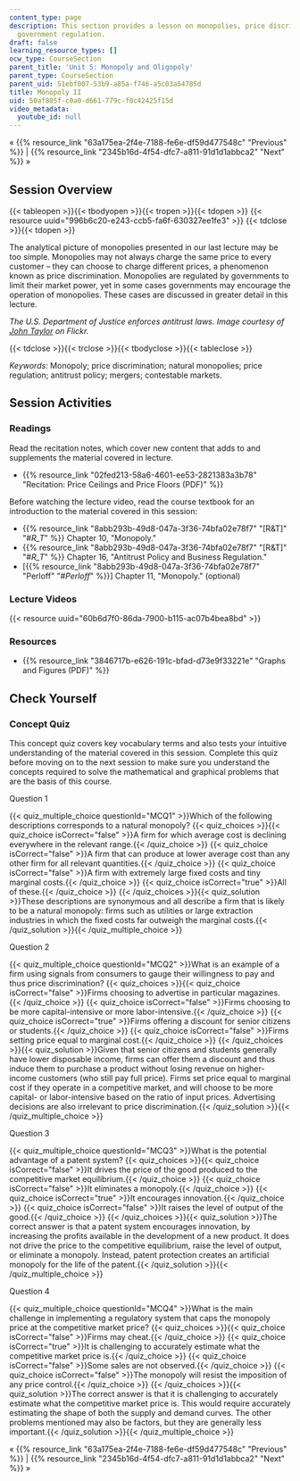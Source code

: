```yaml
---
content_type: page
description: This section provides a lesson on monopolies, price discrimination, an
  government regulation.
draft: false
learning_resource_types: []
ocw_type: CourseSection
parent_title: 'Unit 5: Monopoly and Oligopoly'
parent_type: CourseSection
parent_uid: 51ebf007-53b9-a85a-f746-a5c03a54785d
title: Monopoly II
uid: 50af805f-c0a0-d661-779c-f0c42425f15d
video_metadata:
  youtube_id: null
---
```

« {{% resource_link "63a175ea-2f4e-7188-fe6e-df59d477548c" "Previous" %}} | {{% resource_link "2345b16d-4f54-dfc7-a811-91d1d1abbca2" "Next" %}} »

## Session Overview

{{< tableopen >}}{{< tbodyopen >}}{{< tropen >}}{{< tdopen >}}
{{< resource uuid="996b6c20-e243-ccb5-fa6f-630327ee1fe3" >}}
{{< tdclose >}}{{< tdopen >}}

The analytical picture of monopolies presented in our last lecture may be too simple. Monopolies may not always charge the same price to every customer – they can choose to charge different prices, a phenomenon known as price discrimination. Monopolies are regulated by governments to limit their market power, yet in some cases governments may encourage the operation of monopolies. These cases are discussed in greater detail in this lecture.

*The U.S. Department of Justice enforces antitrust laws. Image courtesy of* [*John Taylor*](http://www.flickr.com/photos/jbtaylor/5566452462/in/photostream/) *on Flickr.*

{{< tdclose >}}{{< trclose >}}{{< tbodyclose >}}{{< tableclose >}}

*Keywords*: Monopoly; price discrimination; natural monopolies; price regulation; antitrust policy; mergers; contestable markets.

## Session Activities

### Readings

Read the recitation notes, which cover new content that adds to and supplements the material covered in lecture.

- {{% resource_link "02fed213-58a6-4601-ee53-2821383a3b78" "Recitation: Price Ceilings and Price Floors (PDF)" %}}

Before watching the lecture video, read the course textbook for an introduction to the material covered in this session:

- {{% resource_link "8abb293b-49d8-047a-3f36-74bfa02e78f7" "\[R&T\]" "#_R_T_" %}} Chapter 10, "Monopoly."
- {{% resource_link "8abb293b-49d8-047a-3f36-74bfa02e78f7" "\[R&T\]" "#_R_T_" %}} Chapter 16, "Antitrust Policy and Business Regulation."
- \[{{% resource_link "8abb293b-49d8-047a-3f36-74bfa02e78f7" "Perloff" "#_Perloff_" %}}\] Chapter 11, "Monopoly." (optional)

### Lecture Videos

{{< resource uuid="60b6d7f0-86da-7900-b115-ac07b4bea8bd" >}}

### Resources

- {{% resource_link "3846717b-e626-191c-bfad-d73e9f33221e" "Graphs and Figures (PDF)" %}}

## Check Yourself

### Concept Quiz

This concept quiz covers key vocabulary terms and also tests your intuitive understanding of the material covered in this session. Complete this quiz before moving on to the next session to make sure you understand the concepts required to solve the mathematical and graphical problems that are the basis of this course.

Question 1

{{< quiz_multiple_choice questionId="MCQ1" >}}Which of the following descriptions corresponds to a natural monopoly? {{< quiz_choices >}}{{< quiz_choice isCorrect="false" >}}A firm for which average cost is declining everywhere in the relevant range.{{< /quiz_choice >}} {{< quiz_choice isCorrect="false" >}}A firm that can produce at lower average cost than any other firm for all relevant quantities.{{< /quiz_choice >}} {{< quiz_choice isCorrect="false" >}}A firm with extremely large fixed costs and tiny marginal costs.{{< /quiz_choice >}} {{< quiz_choice isCorrect="true" >}}All of these.{{< /quiz_choice >}} {{< /quiz_choices >}}{{< quiz_solution >}}These descriptions are synonymous and all describe a firm that is likely to be a natural monopoly: firms such as utilities or large extraction industries in which the fixed costs far outweigh the marginal costs.{{< /quiz_solution >}}{{< /quiz_multiple_choice >}}

Question 2

{{< quiz_multiple_choice questionId="MCQ2" >}}What is an example of a firm using signals from consumers to gauge their willingness to pay and thus price discrimination? {{< quiz_choices >}}{{< quiz_choice isCorrect="false" >}}Firms choosing to advertise in particular magazines.{{< /quiz_choice >}} {{< quiz_choice isCorrect="false" >}}Firms choosing to be more capital-intensive or more labor-intensive.{{< /quiz_choice >}} {{< quiz_choice isCorrect="true" >}}Firms offering a discount for senior citizens or students.{{< /quiz_choice >}} {{< quiz_choice isCorrect="false" >}}Firms setting price equal to marginal cost.{{< /quiz_choice >}} {{< /quiz_choices >}}{{< quiz_solution >}}Given that senior citizens and students generally have lower disposable income, firms can offer them a discount and thus induce them to purchase a product without losing revenue on higher-income customers (who still pay full price). Firms set price equal to marginal cost if they operate in a competitive market, and will choose to be more capital- or labor-intensive based on the ratio of input prices. Advertising decisions are also irrelevant to price discrimination.{{< /quiz_solution >}}{{< /quiz_multiple_choice >}}

Question 3

{{< quiz_multiple_choice questionId="MCQ3" >}}What is the potential advantage of a patent system? {{< quiz_choices >}}{{< quiz_choice isCorrect="false" >}}It drives the price of the good produced to the competitive market equilibrium.{{< /quiz_choice >}} {{< quiz_choice isCorrect="false" >}}It eliminates a monopoly.{{< /quiz_choice >}} {{< quiz_choice isCorrect="true" >}}It encourages innovation.{{< /quiz_choice >}} {{< quiz_choice isCorrect="false" >}}It raises the level of output of the good.{{< /quiz_choice >}} {{< /quiz_choices >}}{{< quiz_solution >}}The correct answer is that a patent system encourages innovation, by increasing the profits available in the development of a new product. It does not drive the price to the competitive equilibrium, raise the level of output, or eliminate a monopoly. Instead, patent protection creates an artificial monopoly for the life of the patent.{{< /quiz_solution >}}{{< /quiz_multiple_choice >}}

Question 4

{{< quiz_multiple_choice questionId="MCQ4" >}}What is the main challenge in implementing a regulatory system that caps the monopoly price at the competitive market price? {{< quiz_choices >}}{{< quiz_choice isCorrect="false" >}}Firms may cheat.{{< /quiz_choice >}} {{< quiz_choice isCorrect="true" >}}It is challenging to accurately estimate what the competitive market price is.{{< /quiz_choice >}} {{< quiz_choice isCorrect="false" >}}Some sales are not observed.{{< /quiz_choice >}} {{< quiz_choice isCorrect="false" >}}The monopoly will resist the imposition of any price control.{{< /quiz_choice >}} {{< /quiz_choices >}}{{< quiz_solution >}}The correct answer is that it is challenging to accurately estimate what the competitive market price is. This would require accurately estimating the shape of both the supply and demand curves. The other problems mentioned may also be factors, but they are generally less important.{{< /quiz_solution >}}{{< /quiz_multiple_choice >}}

« {{% resource_link "63a175ea-2f4e-7188-fe6e-df59d477548c" "Previous" %}} | {{% resource_link "2345b16d-4f54-dfc7-a811-91d1d1abbca2" "Next" %}} »